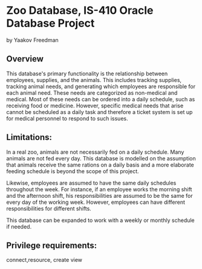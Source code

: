 # Zoo Database, IS-410 Oracle Database Project
by Yaakov Freedman

## Overview
This database's primary functionality is the relationship between employees, 
supplies, and the animals. This includes tracking supplies, tracking animal 
needs, and generating which employees are responsible for each animal need. 
These needs are categorized as non-medical and medical. Most of these 
needs can be ordered into a daily schedule, such as receiving food or medicine.
However, specific medical needs that arise cannot be scheduled as a daily task 
and therefore a ticket system is set up for medical personnel to respond to 
such issues.

## Limitations: 
In a real zoo, animals are not necessarily fed on a daily schedule.
Many animals are not fed every day.
This database is modelled on the assumption that animals receive the same 
rations on a daily basis and a more elaborate feeding schedule is beyond the scope of this 
project.

Likewise, employees are assumed to have the same daily schedules throughout the 
week. For instance, if an employee works the morning shift and the afternoon 
shift, his responsibilities are assumed to be the same for every day of the 
working week. However, employees can have different responsibilities for 
different shifts.

This database can be expanded to work with a weekly or monthly schedule if needed.

## Privilege requirements:
connect,resource, create view 
